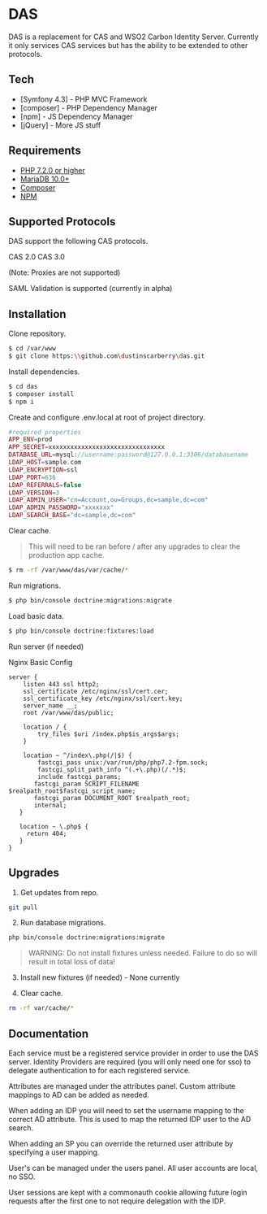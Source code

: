 # DAS

DAS is a replacement for CAS and WSO2 Carbon Identity Server. Currently it only services CAS services but has the ability to be extended to other protocols.

## Tech

* [Symfony 4.3] - PHP MVC Framework
* [composer] - PHP Dependency Manager
* [npm] - JS Dependency Manager
* [jQuery] - More JS stuff

## Requirements

* [PHP 7.2.0 or higher](https://www.php.net/)
* [MariaDB 10.0+](https://mariadb.org/)
* [Composer](https://getcomposer.org/)
* [NPM](https://nodejs.org/)

## Supported Protocols

DAS support the following CAS protocols.

CAS 2.0
CAS 3.0

(Note: Proxies are not supported)

SAML Validation is supported (currently in alpha)

## Installation

Clone repository.

```sh
$ cd /var/www
$ git clone https:\\github.com\dustinscarberry\das.git
```

Install dependencies.

```sh
$ cd das
$ composer install
$ npm i
```

Create and configure .env.local at root of project directory.

```php
#required properties
APP_ENV=prod
APP_SECRET=xxxxxxxxxxxxxxxxxxxxxxxxxxxxxxxx
DATABASE_URL=mysql://username:password@127.0.0.1:3306/databasename
LDAP_HOST=sample.com
LDAP_ENCRYPTION=ssl
LDAP_PORT=636
LDAP_REFERRALS=false
LDAP_VERSION=3
LDAP_ADMIN_USER="cn=Account,ou=Groups,dc=sample,dc=com"
LDAP_ADMIN_PASSWORD="xxxxxxx"
LDAP_SEARCH_BASE="dc=sample,dc=com"
```

Clear cache.

> This will need to be ran before / after any upgrades to clear the production app cache.

```sh
$ rm -rf /var/www/das/var/cache/*
```

Run migrations.

```sh
$ php bin/console doctrine:migrations:migrate
```

Load basic data.
```sh
$ php bin/console doctrine:fixtures:load
```

Run server (if needed)

Nginx Basic Config

```nginx
server {
    listen 443 ssl http2;
    ssl_certificate /etc/nginx/ssl/cert.cer;
    ssl_certificate_key /etc/nginx/ssl/cert.key;
    server_name __;
    root /var/www/das/public;

    location / {
        try_files $uri /index.php$is_args$args;
    }

    location ~ ^/index\.php(/|$) {
        fastcgi_pass unix:/var/run/php/php7.2-fpm.sock;
        fastcgi_split_path_info ^(.+\.php)(/.*)$;
        include fastcgi_params;
       fastcgi_param SCRIPT_FILENAME $realpath_root$fastcgi_script_name;
       fastcgi_param DOCUMENT_ROOT $realpath_root;
       internal;
   }

   location ~ \.php$ {
     return 404;
   }
}
```

## Upgrades

1. Get updates from repo.

```sh
git pull
```

2. Run database migrations.

```sh
php bin/console doctrine:migrations:migrate
```

> WARNING: Do not install fixtures unless needed. Failure to do so will result in total loss of data!

3. Install new fixtures (if needed) - None currently

4. Clear cache.

```sh
rm -rf var/cache/*
```

## Documentation

Each service must be a registered service provider in order to use the DAS server. Identity Providers are required (you will only need one for sso) to delegate authentication to for each registered service.

Attributes are managed under the attributes panel. Custom attribute mappings to AD can be added as needed.

When adding an IDP you will need to set the username mapping to the correct AD attribute. This is used to map the returned IDP user to the AD search.

When adding an SP you can override the returned user attribute by specifying a user mapping.

User's can be managed under the users panel. All user accounts are local, no SSO.

User sessions are kept with a commonauth cookie allowing future login requests after the first one to not require delegation with the IDP.
